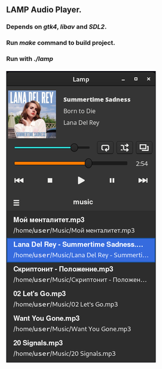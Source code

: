 ## LAMP Audio Player.

### Depends on *gtk4*, *libav* and *SDL2*.

### Run *make* command to build project.

### Run with *./lamp*

###

![](image.png)
